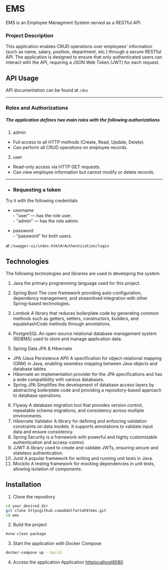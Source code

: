 # EMS
EMS is an Employee Managment System served as a RESTful API.

### Project Description
This application enables CRUD operations over employees' information (such as name, salary, position, department, etc.) through a secure RESTful API. The application is designed to ensure that only authenticated users can interact with the API, requiring a JSON Web Token (JWT) for each request.

## API Usage
API documentation can be found at ```/doc```

---
### Roles and Authorizations
##### The application defines two main roles with the following authorizations
1. admin
- Full access to all HTTP methods (Create, Read, Update, Delete).
- Can perform all CRUD operations on employee records.
2. user
- Read-only access via HTTP GET requests.
- Can view employee information but cannot modify or delete records.
---
- ### Requesting a token

Try it with the following credentials

- username  
\- "user" — has the role user.  
\- "admin" — has the role admin.

- password    
\- "password" for both users.

at ```/swagger-ui/index.html#/Authentication/login```

## Technologies
The following technologies and libraries are used in developing the system

1. Java the primary programming language used for this project.
2. Spring Boot The core framework providing auto-configuration, dependency management, and streamlined integration with other Spring-based technologies.
3. Lombok A library that reduces boilerplate code by generating common methods such as getters, setters, constructors, builders, and equalshashCode methods through annotations.

4. PostgreSQL An open-source relational database management system (RDBMS) used to store and manage application data.

5. Spring Data JPA & Hibernate
- JPA (Java Persistence API) A specification for object-relational mapping (ORM) in Java, enabling seamless mapping between Java objects and database tables.
- Hibernate an implementation provider for the JPA specifications and has a wide compatibility with various databases.
- Spring JPA Simplifies the development of database access layers by abstracting boilerplate code and providing a repository-based approach to database operations.
6. Flyway A database migration tool that provides version control, repeatable schema migrations, and consistency across multiple environments.
7. Hibernate Validator A library for defining and enforcing validation constraints on data models. It supports annotations to validate input data and ensure consistency.
8. Spring Security is a framework with powerful and highly customizable authentication and access-control.
9. JJWT A library used to create and validate JWTs, ensuring secure and stateless authentication.
10. Junit A popular framework for writing and running unit tests in Java.
11. Mockito A testing framework for mocking dependencies in unit tests, allowing isolation of components.
## Installation
1. Clone the repository
```bash
cd your_desired_dir
git clone httpsgithub.comabdelfattah97ems.git
cd ems
```
2. Build the project
``` bash
mvnw clean package
```
3. Start the application with Docker Compose
``` bash
docker-compose up --build
```
4. Access the application
Application [httplocalhost8080](http://localhost:8080/doc)
